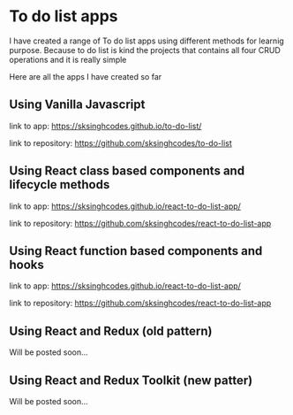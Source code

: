 # To do list apps

I have created a range of To do list apps using different methods for learnig purpose. Because to do list is kind the projects that contains all four CRUD operations and it is really simple

Here are all the apps I have created so far


## Using Vanilla Javascript
link to app:
https://sksinghcodes.github.io/to-do-list/

link to repository: https://github.com/sksinghcodes/to-do-list


## Using React class based components and lifecycle methods
link to app: https://sksinghcodes.github.io/react-to-do-list-app/

link to repository: https://github.com/sksinghcodes/react-to-do-list-app

## Using React function based components and hooks
link to app: https://sksinghcodes.github.io/react-to-do-list-app/

link to repository: https://github.com/sksinghcodes/react-to-do-list-app

## Using React and Redux (old pattern)
Will be posted soon...

## Using React and Redux Toolkit (new patter)
Will be posted soon...
